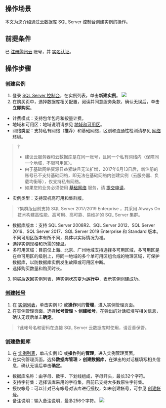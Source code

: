 
## 操作场景
本文为您介绍通过云数据库 SQL Server 控制台创建实例的操作。

## 前提条件
已 [注册腾讯云](https://cloud.tencent.com/document/product/378/17985) 账号，并 [实名认证](https://cloud.tencent.com/document/product/378/3629)。

## 操作步骤
### 创建实例
1. 登录 [SQL Server 控制台](https://console.cloud.tencent.com/sqlserver)，在实例列表，单击**新建实例**。
![](https://main.qcloudimg.com/raw/4a3978c4f6593c5329eea5db057474ae.png)
2. 在购买页中，选择数据库相关配置，阅读并同意服务条款，确认无误后，单击**立即购买**。
 - 计费模式：支持包年包月和按量计费。
 - 地域和可用区：地域说明请参见 [地域和可用区](https://cloud.tencent.com/document/product/238/7520)。
 - 网络类型：支持私有网络（推荐）和基础网络，区别和连通性检测请参见 [网络环境](https://cloud.tencent.com/document/product/238/36848)。
>?
>- 建议云服务器和云数据库是在同一账号，且同一个私有网络内（保障同一个地域，不限可用区）。
>- 由于基础网络资源日益紧缺且无法扩增，2017年6月13日后，新注册的账号已不支持基础网络，即无法在基础网络内创建实例（云服务器、负载均衡等），仅支持私有网络。
>- 如果您的业务必须使用 [基础网络](https://cloud.tencent.com/document/product/215/20083) 服务，请 [提交申请](https://cloud.tencent.com/apply/p/qnm7krv9glo)。
 - 实例类型：支持双机高可用和集群版。
>?集群版目前支持 SQL Server 2017/2019 Enterprise ，其采用 Always On 技术构建高性能、高可用、高可靠、易维护的 SQL Server 集群。
 - 数据库版本：支持 SQL Server 2008R2、SQL Server 2012、SQL Server 2016、SQL Server 2017、SQL Server 2019 Enterprise 和 Standard 版本。不同可用区版本有所不同，具体以实际情况为准。
 - 选择实例规格和所需的硬盘。
 - 多可用区域：目前仅上海、北京、广州地域支持选择多可用区域，多可用区是在单可用区的级别上，将同一地域的多个单可用区组合成的物理区域，可保护数据库，以防数据库实例发生故障或可用区中断。
 - 选择购买数量和购买时长。
3. 购买后返回实例列表，待实例状态变为**运行中**，表示实例创建成功。

### [创建帐号](id:cjzh)
1. 在 [实例列表](https://console.cloud.tencent.com/sqlserver)，单击实例 ID 或**操作**列的**管理**，进入实例管理页面。
2. 在实例管理页面，选择**帐号管理** > **创建帐号**，在弹出的对话框填写相关信息，确认无误后单击**确定**。
>?此帐号名和密码在连接 SQL Server 云数据库时使用，请妥善保管。
>

### 创建数据库
1. 在 [实例列表](https://console.cloud.tencent.com/sqlserver)，单击实例 ID 或**操作**列的**管理**，进入实例管理页面。
2. 在实例管理页面，选择**数据库管理** > **创建数据库**，在弹出的对话框填写相关信息，确认无误后单击**确定**。
 - 数据库名称：由字母、数字、下划线组成，字母开头，最长32个字符。
 - 支持字符集：选择该库采用的字符集，目前已支持大多数原生字符集。
 - 授权帐号：可以针对已有帐号对该库进行授权，如未创建帐号，可参见 [创建帐号](#cjzh)。
 - 备注说明：输入备注说明，最多256个字符。
![](https://main.qcloudimg.com/raw/0b4d60195d4152d19b75f812393cff32.png)

